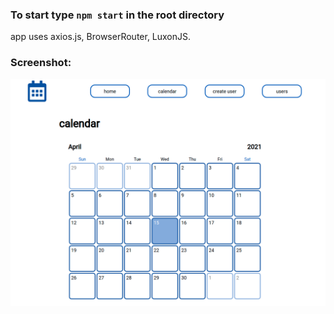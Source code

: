 ###  To start type `npm start` in the root directory

app uses axios.js, BrowserRouter, LuxonJS.

###  Screenshot:
![](./images/new_screenshot.png)
